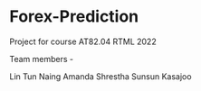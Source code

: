 # Forex-Prediction

Project for course AT82.04 RTML 2022

Team members -

Lin Tun Naing
Amanda Shrestha
Sunsun Kasajoo
